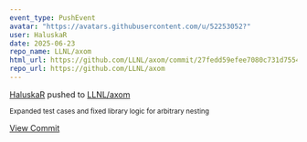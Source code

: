 ```yaml
---
event_type: PushEvent
avatar: "https://avatars.githubusercontent.com/u/52253052?"
user: HaluskaR
date: 2025-06-23
repo_name: LLNL/axom
html_url: https://github.com/LLNL/axom/commit/27fedd59efee7080c731d7554734d0d06b28fe53
repo_url: https://github.com/LLNL/axom
---
```


<a href='https://github.com/HaluskaR' target='_blank'>HaluskaR</a> pushed to <a href='https://github.com/LLNL/axom' target='_blank'>LLNL/axom</a>

<small>Expanded test cases and fixed library logic for arbitrary nesting</small>

<a href='https://github.com/LLNL/axom/commit/27fedd59efee7080c731d7554734d0d06b28fe53' target='_blank'>View Commit</a>